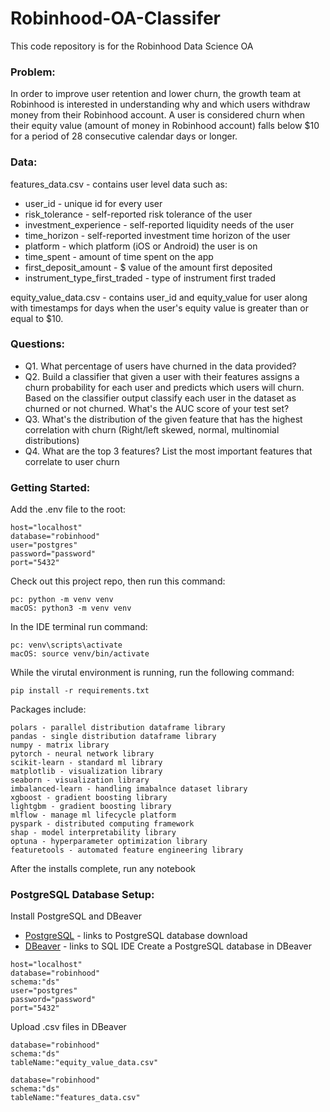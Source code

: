 # Robinhood-OA-Classifer
This code repository is for the Robinhood Data Science OA

### Problem:

In order to improve user retention and lower churn, the growth team at Robinhood is interested in understanding why and which users withdraw money from their Robinhood account.  A user is considered churn when their equity value (amount of money in Robinhood account) falls below $10 for a period of 28 consecutive calendar days or longer.

### Data:

features_data.csv - contains user level data such as:
* user_id - unique id for every user
* risk_tolerance - self-reported risk tolerance of the user
* investment_experience - self-reported liquidity needs of the user
* time_horizon - self-reported investment time horizon of the user
* platform - which platform (iOS or Android) the user is on
* time_spent - amount of time spent on the app
* first_deposit_amount - $ value of the amount first deposited
* instrument_type_first_traded - type of instrument first traded


equity_value_data.csv - contains user_id and equity_value for user along with timestamps for days when the user's equity value is greater than or equal to $10.

### Questions:

* Q1. What percentage of users have churned in the data provided?
* Q2. Build a classifier that given a user with their features assigns a churn probability for each user and predicts which users will churn. Based on the classifier output classify each user in the dataset as churned or not churned. What's the AUC score of your test set?
* Q3. What's the distribution of the given feature that has the highest correlation with churn (Right/left skewed, normal, multinomial distributions)
* Q4. What are the top 3 features? List the most important features that correlate to user churn

### Getting Started:
Add the .env file to the root:
```
host="localhost"
database="robinhood"
user="postgres"
password="password"
port="5432"
```
Check out this project repo, then run this command:
```
pc: python -m venv venv
macOS: python3 -m venv venv
```
In the IDE terminal run command:
```
pc: venv\scripts\activate
macOS: source venv/bin/activate
```
While the virutal environment is running, run the following command:
```
pip install -r requirements.txt
```
 Packages include:
```
polars - parallel distribution dataframe library
pandas - single distribution dataframe library
numpy - matrix library
pytorch - neural network library
scikit-learn - standard ml library
matplotlib - visualization library
seaborn - visualization library
imbalanced-learn - handling imabalnce dataset library
xgboost - gradient boosting library
lightgbm - gradient boosting library
mlflow - manage ml lifecycle platform
pyspark - distributed computing framework
shap - model interpretability library
optuna - hyperparameter optimization library
featuretools - automated feature engineering library
```
After the installs complete, run any notebook

### PostgreSQL Database Setup:
Install PostgreSQL and DBeaver
* [PostgreSQL](https://www.enterprisedb.com/downloads/postgres-postgresql-downloads) - links to PostgreSQL database download
* [DBeaver](https://dbeaver.io/) - links to SQL IDE
Create a PostgreSQL database in DBeaver
```
host="localhost"
database="robinhood"
schema:"ds"
user="postgres"
password="password"
port="5432"
```
Upload .csv files in DBeaver
```
database="robinhood"
schema:"ds"
tableName:"equity_value_data.csv"

database="robinhood"
schema:"ds"
tableName:"features_data.csv"
```